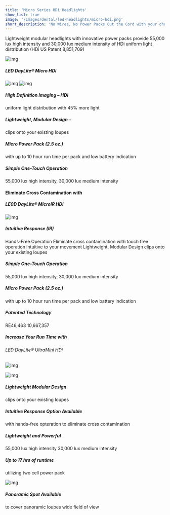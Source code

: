 ```yaml
---
title: 'Micro Series HDi Headlights'
show_list: true
image: '/images/dental/led-headlights/micro-hdi.png'
short_description: 'No Wires, No Power Packs Cut the Cord with your choice of two WireLess HDi Headlights'
---
```


Lightweight modular headlights with innovative power packs provide 55,000 lux high intensity and 30,000 lux medium intensity of HDi uniform light distribution (HDi US Patent 8,851,709)

![img](https://www.designsforvision.com/DVIimg/HDiCompare.png)

##### LED DayLite® Micro HDi

![img](https://www.designsforvision.com/DentImg/LEDmicro-RUN-Hand.png) ![img](https://www.designsforvision.com/TodaysRDH/MicroHDi.png)

##### High Definition Imaging – HDi

uniform light distribution with 45% more light

##### Lightweight, Modular Design –

clips onto your existing loupes

##### Micro Power Pack (2.5 oz.)

with up to 10 hour run time per pack and low battery indication

##### Simple One-Touch Operation

55,000 lux high intensity, 30,000 lux medium intensity

#### Eliminate Cross Contamination with

##### LE0D DayLite® MicroIR HDi

![img](https://www.designsforvision.com/DentImg/IRani-300x393.gif)

##### Intuitive Response (IR)

Hands-Free Operation
Eliminate cross contamination with
touch free operation intuitive to
your movement
Lightweight, Modular Design
clips onto your existing loupes

##### Simple One-Touch Operation

55,000 lux high intensity, 30,000 lux medium intensity

##### Micro Power Pack (2.5 oz.)

with up to 10 hour run time per pack and low battery indication

##### Patented Technology

RE46,463
10,667,357

##### Increase Your Run Time with

###### LED DayLite® UltraMini HDi

![img](https://www.designsforvision.com/DVIimg/UM-HDi.png)

![img](https://www.designsforvision.com/DentImg/TwoCellPP.png)

##### Lightweight Modular Design

clips onto your existing loupes

##### Intuitive Response Option Available

with hands-free opteration to eliminate
cross contamination

##### Lightweight and Powerful

55,000 lux high intensity
30,000 lux medium intensity

##### Up to 17 hrs of runtime

utilizing two cell power pack

![img](https://www.designsforvision.com/DVIimg/PanoramicSpot.png)

##### Panoramic Spot Available

to cover panoramic loupes wide field of view

